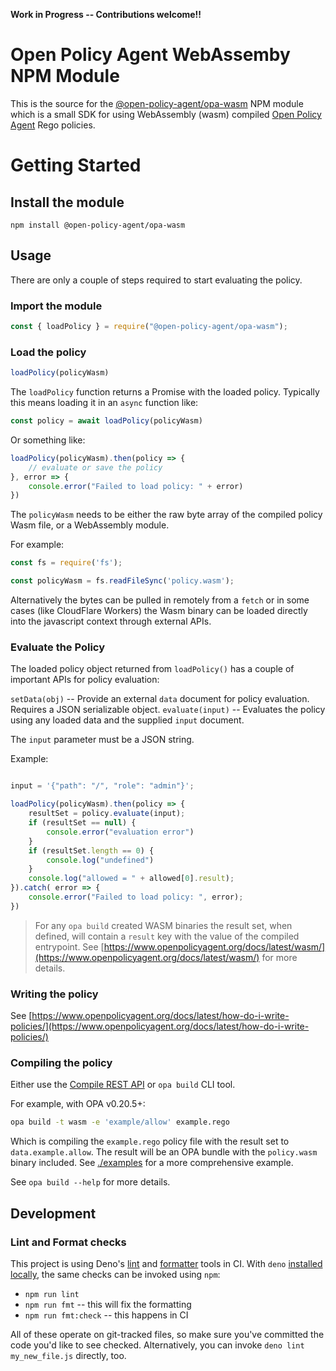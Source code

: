 **Work in Progress -- Contributions welcome!!** 

# Open Policy Agent WebAssemby NPM Module
This is the source for the
[@open-policy-agent/opa-wasm](https://www.npmjs.com/package/@open-policy-agent/opa-wasm)
NPM module which is a small SDK for using WebAssembly (wasm) compiled 
[Open Policy Agent](https://www.openpolicyagent.org/) Rego policies.

# Getting Started
## Install the module

```
npm install @open-policy-agent/opa-wasm 
```

## Usage

There are only a couple of steps required to start evaluating the policy.

### Import the module

```javascript
const { loadPolicy } = require("@open-policy-agent/opa-wasm");
```

### Load the policy

```javascript
loadPolicy(policyWasm)
```
The `loadPolicy` function returns a Promise with the loaded policy.
Typically this means loading it in an `async` function like:

```javascript
const policy = await loadPolicy(policyWasm)
```

Or something like:

```javascript
loadPolicy(policyWasm).then(policy => {
    // evaluate or save the policy
}, error => {
    console.error("Failed to load policy: " + error)
})
```

The `policyWasm` needs to be either the raw byte array of
the compiled policy Wasm file, or a WebAssembly module.

For example:

```javascript
const fs = require('fs');

const policyWasm = fs.readFileSync('policy.wasm');
```

Alternatively the bytes can be pulled in remotely from a `fetch` or in some
cases (like CloudFlare Workers) the Wasm binary can be loaded directly into the
javascript context through external APIs.

### Evaluate the Policy

The loaded policy object returned from `loadPolicy()` has a couple of important
APIs for policy evaluation:

`setData(obj)` -- Provide an external `data` document for policy evaluation. Requires a JSON serializable object.
`evaluate(input)` -- Evaluates the policy using any loaded data and the supplied `input` document.

The `input` parameter must be a JSON string.

Example:

```javascript

input = '{"path": "/", "role": "admin"}';

loadPolicy(policyWasm).then(policy => {
    resultSet = policy.evaluate(input);
    if (resultSet == null) {
        console.error("evaluation error")
    }
    if (resultSet.length == 0) {
        console.log("undefined")
    }
    console.log("allowed = " + allowed[0].result);
}).catch( error => {
    console.error("Failed to load policy: ", error);
})
```

> For any `opa build` created WASM binaries the result set, when defined, will
   contain a `result` key with the value of the compiled entrypoint. See
  [https://www.openpolicyagent.org/docs/latest/wasm/](https://www.openpolicyagent.org/docs/latest/wasm/)
  for more details.

### Writing the policy

See [https://www.openpolicyagent.org/docs/latest/how-do-i-write-policies/](https://www.openpolicyagent.org/docs/latest/how-do-i-write-policies/)

### Compiling the policy

Either use the [Compile REST API](https://www.openpolicyagent.org/docs/latest/rest-api/#compile-api) or `opa build` CLI tool.

For example, with OPA v0.20.5+:

```bash
opa build -t wasm -e 'example/allow' example.rego
```
Which is compiling the `example.rego` policy file with the result set to
`data.example.allow`. The result will be an OPA bundle with the `policy.wasm`
binary included. See [./examples](./examples) for a more comprehensive example.

See `opa build --help` for more details.

## Development

### Lint and Format checks

This project is using Deno's
[lint](https://deno.land/manual@v1.14.0/tools/linter) and
[formatter](https://deno.land/manual@v1.14.0/tools/formatter) tools in CI. With
`deno`
[installed locally](https://deno.land/manual@v1.14.0/getting_started/installation),
the same checks can be invoked using `npm`:

- `npm run lint`
- `npm run fmt` -- this will fix the formatting
- `npm run fmt:check` -- this happens in CI

All of these operate on git-tracked files, so make sure you've committed the
code you'd like to see checked. Alternatively, you can invoke
`deno lint my_new_file.js` directly, too.
